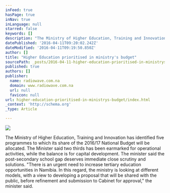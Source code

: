```yaml
---
inFeed: true
hasPage: true
inNav: true
inLanguage: null
starred: false
keywords: []
description: "The Ministry of Higher Education, Training and Innovation has identified five programmes to which its share of the 2016/17 National Budget will be allocated.\_  The Minister said two thirds has been earmarked for operational activities, while the balance is for capital development. The minister said the post-secondary school gap deserves immediate close scrutiny and solutions. “There is an urgent need to increase tertiary education opportunities in Namibia. In this regard, the ministry is looking at different models, with a view to developing a proposal that will be shared with the public, before refinement and submission to Cabinet for approval,” the minister said."
datePublished: '2016-04-11T09:20:02.242Z'
dateModified: '2016-04-11T09:19:50.850Z'
author: []
title: "Higher Education prioritised in ministry's budget"
sourcePath: _posts/2016-04-11-higher-education-prioritised-in-ministrys-budget-details.md
published: true
authors: []
publisher:
  name: radiowave.com.na
  domain: www.radiowave.com.na
  url: null
  favicon: null
url: higher-education-prioritised-in-ministrys-budget/index.html
_context: 'http://schema.org'
_type: Article

---
```

![](https://the-grid-user-content.s3-us-west-2.amazonaws.com/7613f6f9-fb46-4821-bc6e-3d8321d6e9f6.jpg)

The Ministry of Higher Education, Training and Innovation has identified five programmes to which its share of the 2016/17 National Budget will be allocated.  The Minister said two thirds has been earmarked for operational activities, while the balance is for capital development. The minister said the post-secondary school gap deserves immediate close scrutiny and solutions. "There is an urgent need to increase tertiary education opportunities in Namibia. In this regard, the ministry is looking at different models, with a view to developing a proposal that will be shared with the public, before refinement and submission to Cabinet for approval," the minister said.